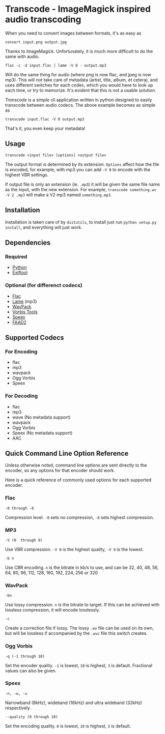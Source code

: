 # Transcode - ImageMagick inspired audio transcoding #
When you need to convert images between formats, it's as easy as

    convert input.png output.jpg

Thanks to ImageMagick. Unfortunately, it is much more difficult to do the same
with audio.

    flac -c -d input.flac | lame -V 0 - output.mp3

Will do the same thing for audio (where png is now flac, and jpeg is now mp3).
This will not take care of metadata (artist, title, album, et cetera), and uses
different switches for each codec, which you would have to look up each time, or
try to memorize. It's evident that this is not a usable solution.

*Transcode* is a simple cli application written in python designed to easily
transcode between audio codecs. The above example becomes as simple as

    transcode input.flac -V 0 output.mp3

That's it, you even keep your metadata!

## Usage ##

    transcode <input file> [options] <output file>

The output format is determined by its extension. `Options` affect how the file
is encoded, for example, with mp3 you can add `-V 0` to encode with the highest
VBR settings.

If output file is only an extension (ie. `.mp3`) it will be given the same file
name as the input, with the new extension. For example, `transcode something.wv
-V 2 .mp3` will make a V2 mp3 named `something.mp3`.

## Installation ##
Installation is taken care of by `distutils`, to install just run `python
setup.py install`, and everything will just work.

## Dependencies ##
### Required ###
- [Python](http://python.org)
- [Exiftool](http://www.sno.phy.queensu.ca/~phil/exiftool/)

### Optional (for differenct codecs) ###
- [Flac](http://flac.sourceforge.net/)
- [Lame](http://lame.sourceforge.net/) (mp3)
- [WavPack](http://www.wavpack.com/)
- [Vorbis Tools](http://www.vorbis.com/)
- [Speex](http://www.speex.org/)
- [FAAD2](http://www.audiocoding.com/faad2.html)

## Supported Codecs ##
### For Encoding ###
- flac
- mp3
- wavpack
- Ogg Vorbis
- Speex

### For Decoding ###
- flac
- mp3
- wave (No metadata support)
- wavpack
- Ogg Vorbis
- Speex (No metadata support)
- AAC

## Quick Command Line Option Reference ##
Unless otherwise noted, command line options are sent directly to the encoder,
so any options for that encoder should work.

Here is a quick reference of commonly used options for each supported encoder.

### Flac ###
    -0 through -8

Compression level. `-0` sets no compression, `-8` sets highest compression.

### MP3 ###
    -V (0  through 9)

Use VBR compression. `-V 0` is the highest quality, `-V 9` is the lowest.

    -b n

Use CBR encoding. `n` is the bitrate in kb/s to use, and can be 32, 40, 48,
56, 64, 80, 96, 112, 128, 160, 192, 224, 256 or 320

### WavPack ###
    -bn

Use lossy compression. `n` is the bitrate to target. If this can be achieved
with lossless compression, it will encode losslessly.

    -c

Create a correction file if lossy. The lossy `.wv` file can be used on its own,
but will be lossless if accompanied by the `.wvc` file this switch creates.

### Ogg Vorbis ###
    -q (-1 through 10)

Set the encoder quality. `-1` is lowest, `10` is highest, `3` is default.
Fractional values can also be given.

### Speex ###
    -n, -w, -u

Narrowband (8kHz), wideband (16kHz) and ultra wideband (32kHz) respectively.

    --quality (0 through 10)

Set the encoding quality. `0` is lowest, `10` is highest, `3` is default.
